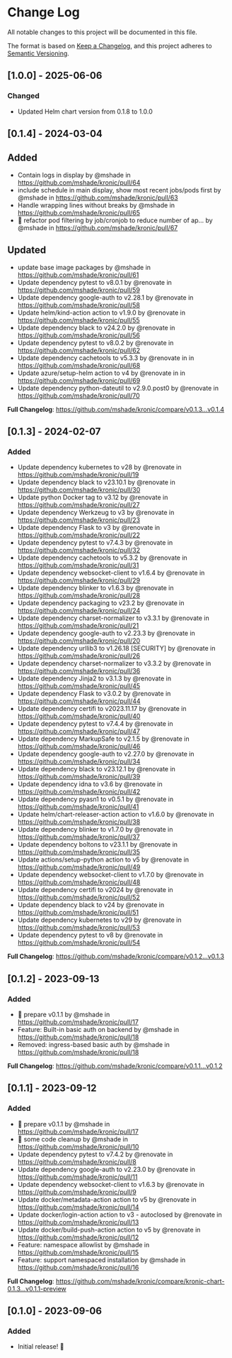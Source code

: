 # Change Log

All notable changes to this project will be documented in this file.

The format is based on [Keep a Changelog](https://keepachangelog.com/en/1.1.0/),
and this project adheres to [Semantic Versioning](https://semver.org/spec/v2.0.0.html).

## [1.0.0] - 2025-06-06

### Changed
- Updated Helm chart version from 0.1.8 to 1.0.0

## [0.1.4] - 2024-03-04

## Added

* Contain logs in display by @mshade in https://github.com/mshade/kronic/pull/64
* include schedule in main display, show most recent jobs/pods first by @mshade in https://github.com/mshade/kronic/pull/63
* Handle wrapping lines without breaks by @mshade in https://github.com/mshade/kronic/pull/65
* :rocket: refactor pod filtering by job/cronjob to reduce number of ap… by @mshade in https://github.com/mshade/kronic/pull/67


## Updated

* update base image packages by @mshade in https://github.com/mshade/kronic/pull/61
* Update dependency pytest to v8.0.1 by @renovate in https://github.com/mshade/kronic/pull/59
* Update dependency google-auth to v2.28.1 by @renovate in https://github.com/mshade/kronic/pull/58
* Update helm/kind-action action to v1.9.0 by @renovate in https://github.com/mshade/kronic/pull/55
* Update dependency black to v24.2.0 by @renovate in https://github.com/mshade/kronic/pull/56
* Update dependency pytest to v8.0.2 by @renovate in https://github.com/mshade/kronic/pull/62
* Update dependency cachetools to v5.3.3 by @renovate in in https://github.com/mshade/kronic/pull/68
* Update azure/setup-helm action to v4 by @renovate in in https://github.com/mshade/kronic/pull/69
* Update dependency python-dateutil to v2.9.0.post0 by @renovate in https://github.com/mshade/kronic/pull/70

**Full Changelog**: https://github.com/mshade/kronic/compare/v0.1.3...v0.1.4


## [0.1.3] - 2024-02-07

### Added

* Update dependency kubernetes to v28 by @renovate in https://github.com/mshade/kronic/pull/19
* Update dependency black to v23.10.1 by @renovate in https://github.com/mshade/kronic/pull/30
* Update python Docker tag to v3.12 by @renovate in https://github.com/mshade/kronic/pull/27
* Update dependency Werkzeug to v3 by @renovate in https://github.com/mshade/kronic/pull/23
* Update dependency Flask to v3 by @renovate in https://github.com/mshade/kronic/pull/22
* Update dependency pytest to v7.4.3 by @renovate in https://github.com/mshade/kronic/pull/32
* Update dependency cachetools to v5.3.2 by @renovate in https://github.com/mshade/kronic/pull/31
* Update dependency websocket-client to v1.6.4 by @renovate in https://github.com/mshade/kronic/pull/29
* Update dependency blinker to v1.6.3 by @renovate in https://github.com/mshade/kronic/pull/28
* Update dependency packaging to v23.2 by @renovate in https://github.com/mshade/kronic/pull/24
* Update dependency charset-normalizer to v3.3.1 by @renovate in https://github.com/mshade/kronic/pull/21
* Update dependency google-auth to v2.23.3 by @renovate in https://github.com/mshade/kronic/pull/20
* Update dependency urllib3 to v1.26.18 [SECURITY] by @renovate in https://github.com/mshade/kronic/pull/26
* Update dependency charset-normalizer to v3.3.2 by @renovate in https://github.com/mshade/kronic/pull/36
* Update dependency Jinja2 to v3.1.3 by @renovate in https://github.com/mshade/kronic/pull/45
* Update dependency Flask to v3.0.2 by @renovate in https://github.com/mshade/kronic/pull/44
* Update dependency certifi to v2023.11.17 by @renovate in https://github.com/mshade/kronic/pull/40
* Update dependency pytest to v7.4.4 by @renovate in https://github.com/mshade/kronic/pull/47
* Update dependency MarkupSafe to v2.1.5 by @renovate in https://github.com/mshade/kronic/pull/46
* Update dependency google-auth to v2.27.0 by @renovate in https://github.com/mshade/kronic/pull/34
* Update dependency black to v23.12.1 by @renovate in https://github.com/mshade/kronic/pull/39
* Update dependency idna to v3.6 by @renovate in https://github.com/mshade/kronic/pull/42
* Update dependency pyasn1 to v0.5.1 by @renovate in https://github.com/mshade/kronic/pull/41
* Update helm/chart-releaser-action action to v1.6.0 by @renovate in https://github.com/mshade/kronic/pull/38
* Update dependency blinker to v1.7.0 by @renovate in https://github.com/mshade/kronic/pull/37
* Update dependency boltons to v23.1.1 by @renovate in https://github.com/mshade/kronic/pull/35
* Update actions/setup-python action to v5 by @renovate in https://github.com/mshade/kronic/pull/49
* Update dependency websocket-client to v1.7.0 by @renovate in https://github.com/mshade/kronic/pull/48
* Update dependency certifi to v2024 by @renovate in https://github.com/mshade/kronic/pull/52
* Update dependency black to v24 by @renovate in https://github.com/mshade/kronic/pull/51
* Update dependency kubernetes to v29 by @renovate in https://github.com/mshade/kronic/pull/53
* Update dependency pytest to v8 by @renovate in https://github.com/mshade/kronic/pull/54

**Full Changelog**: https://github.com/mshade/kronic/compare/v0.1.2...v0.1.3


## [0.1.2] - 2023-09-13

### Added

* :rocket: prepare v0.1.1 by @mshade in https://github.com/mshade/kronic/pull/17
* Feature: Built-in basic auth on backend by @mshade in https://github.com/mshade/kronic/pull/18
* Removed: ingress-based basic auth by @mshade in https://github.com/mshade/kronic/pull/18


**Full Changelog**: https://github.com/mshade/kronic/compare/v0.1.1...v0.1.2

## [0.1.1] - 2023-09-12

### Added

* :rocket: prepare v0.1.1 by @mshade in https://github.com/mshade/kronic/pull/17
* :art: some code cleanup by @mshade in https://github.com/mshade/kronic/pull/10
* Update dependency pytest to v7.4.2 by @renovate in https://github.com/mshade/kronic/pull/8
* Update dependency google-auth to v2.23.0 by @renovate in https://github.com/mshade/kronic/pull/11
* Update dependency websocket-client to v1.6.3 by @renovate in https://github.com/mshade/kronic/pull/9
* Update docker/metadata-action action to v5 by @renovate in https://github.com/mshade/kronic/pull/14
* Update docker/login-action action to v3 - autoclosed by @renovate in https://github.com/mshade/kronic/pull/13
* Update docker/build-push-action action to v5 by @renovate in https://github.com/mshade/kronic/pull/12
* Feature: namespace allowlist by @mshade in https://github.com/mshade/kronic/pull/15
* Feature: support namespaced installation by @mshade in https://github.com/mshade/kronic/pull/16


**Full Changelog**: https://github.com/mshade/kronic/compare/kronic-chart-0.1.3...v0.1.1-preview

## [0.1.0] - 2023-09-06

### Added

- Initial release! :tada:
